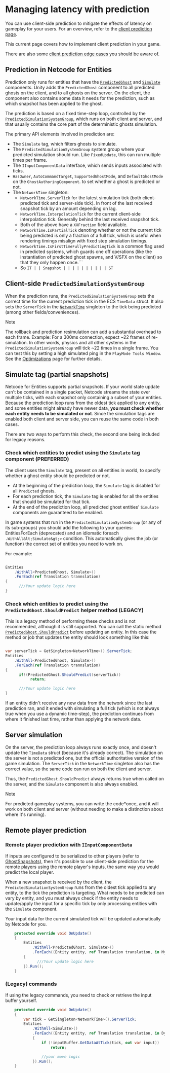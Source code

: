 # Managing latency with prediction

You can use client-side prediction to mitigate the effects of latency on gameplay for your users. For an overview, refer to the [client prediction page](intro-to-prediction.md).

This current page covers how to implement client prediction in your game.

There are also some [client prediction edge cases](prediction-details.md) you should be aware of.

## Prediction in Netcode for Entities

Prediction only runs for entities that have the [`PredictedGhost`](https://docs.unity3d.com/Packages/com.unity.netcode@latest/index.html?subfolder=/api/Unity.NetCode.PredictedGhost.html) and [`Simulate`](https://docs.unity3d.com/Packages/com.unity.entities@latest/index.html?subfolder=/api/Unity.Entities.Simulate.html) components. Unity adds the `PredictedGhost` component to all predicted ghosts on the client, and to all ghosts on the server. On the client, the component also contains some data it needs for the prediction, such as which snapshot has been applied to the ghost.

The prediction is based on a fixed time-step loop, controlled by the [`PredictedSimulationSystemGroup`](https://docs.unity3d.com/Packages/com.unity.netcode@0latest/index.html?subfolder=/api/Unity.NetCode.PredictedSimulationSystemGroup.html),
which runs on both client and server, and that usually contains the core part of the deterministic ghosts simulation.

The primary API elements involved in prediction are:

- The `Simulate` tag, which filters ghosts to simulate.
- The `PredictedSimulationSystemGroup` system group where your predicted simulation should run. Like `FixedUpdate`, this can run multiple times per frame.
- The `IInputComponentData` interface, which sends inputs associated with ticks.
- `HasOwner`, `AutoCommandTarget`, `SupportedGhostMode`, and `DefaultGhostMode` on the `GhostAuthoringComponent`. to set whether a ghost is predicted or not.
- The `NetworkTime` singleton:
  - `NetworkTime.ServerTick` for the latest simulation tick (both client-predicted tick and server-side tick). In front of the last received snapshot tick by an amount depending on lag.
  - `NetworkTime.InterpolationTick` for the current client-side interpolation tick. Generally behind the last received snapshot tick.
  - Both of the above have a `XXFraction` field available.
  - `NetworkTime.IsPartialTick` denoting whether or not the current tick being predicted is only a fraction of a full tick, which is useful when rendering timings misalign with fixed step simulation timings.
  - `NetworkTime.IsFirstTimeFullyPredictingTick` is a common flag used in predicted systems, which guards one off operations (like the instantiation of predicted ghost spawns, and V/SFX on the client) so that they only happen once.```
  - So `IT | | Snapshot | | | | | | | | | | ST`

## Client-side `PredictedSimulationSystemGroup`

When the prediction runs, the `PredictedSimulationSystemGroup` sets the correct time for the current prediction tick in the ECS `TimeData` struct. It also sets the `ServerTick` in the [`NetworkTime`](https://docs.unity3d.com/Packages/com.unity.netcode@latest/index.html?subfolder=/api/Unity.NetCode.NetworkTime.html) singleton to the tick being predicted (among other fields/conveniences).

> [!NOTE]
> The rollback and prediction resimulation can add a substantial overhead to each frame.
> Example: For a 300ms connection, expect ~22 frames of re-simulation. In other words, physics and all other systems in the `PredictedSimulationSystemGroup` will tick ~22 times in a single frame.
> You can test this by setting a high simulated ping in the `PlayMode Tools Window`.
> See the [Optimizations](optimizations.md) page for further details.

## Simulate tag (partial snapshots)

Netcode for Entities supports partial snapshots. If your world state update can't be contained in a single packet, Netcode streams the state over multiple ticks, with each snapshot only containing a subset of your entities. Because the prediction loop runs from the oldest tick applied to any entity, and some entities might already have newer data, **you must check whether each entity needs to be simulated or not**. Since the simulation tags are enabled both client and server side, you can reuse the same code in both cases.

There are two ways to perform this check, the second one being included for legacy reasons.

### Check which entities to predict using the `Simulate` tag component (PREFERRED)

The client uses the `Simulate` tag, present on all entities in world, to specify whether a ghost entity should be predicted or not.

- At the beginning of the prediction loop, the `Simulate` tag is disabled for all `Predicted` ghosts.
- For each prediction tick, the `Simulate` tag is enabled for all the entities that should be simulated for that tick.
- At the end of the prediction loop, all predicted ghost entities' `Simulate` components are guaranteed to be enabled.

In game systems that run in the `PredictedSimulationSystemGroup` (or any of its sub-groups) you should add the following to your queries: EntitiesForEach (deprecated) and an idiomatic foreach `.WithAll&lt;Simulate&gt;>` condition. This automatically gives the job (or function) the correct set of entities you need to work on.

For example:

```c#

Entities
    .WithAll<PredictedGhost, Simulate>()
    .ForEach(ref Translation trannslation)
{
      ///Your update logic here
}
```

### Check which entities to predict using the `PredictedGhost.ShouldPredict` helper method (LEGACY)

This is a legacy method of performing these checks and is not recommended, although it is still supported. You can call the static method  [`PredictedGhost.ShouldPredict`](https://docs.unity3d.com/Packages/com.unity.netcode@latest/index.html?subfolder=/api/Unity.NetCode.PredictedGhost.html#Unity_NetCode_PredictedGhost_ShouldPredict_System_UInt32_) before updating an entity. In this case the method or job that updates the entity should look something like this:

```c#

var serverTick = GetSingleton<NetworkTime>().ServerTick;
Entities
    .WithAll<PredictedGhost, Simulate>()
    .ForEach(ref Translation trannslation)
{
      if!(PredictedGhost.ShouldPredict(serverTick))
           return;

      ///Your update logic here
}
```

If an entity didn't receive any new data from the network since the last prediction ran, and it ended with simulating a full tick (which is not always true when you use a dynamic time-step), the prediction continues from where it finished last time, rather than applying the network data.

## Server simulation

On the server, the prediction loop always runs exactly once, and doesn't update the `TimeData` struct (because it's already correct). The simulation on the server is not a predicted one, but the official authoritative version of the game simulation. The `ServerTick` in the `NetworkTime` singleton also has the correct value, so the same code can run on both the client and server.

Thus, the `PredictedGhost.ShouldPredict` always returns true when called on the server, and the `Simulate` component is also always enabled.

> [!NOTE]
> For predicted gameplay systems, you can write the code*once, and it will work on both client and server (without needing to make a distinction about where it's running).

## Remote player prediction

### Remote player prediction with `IInputComponentData`

If inputs are configured to be serialized to other players (refer to [GhostSnapshots](ghost-snapshots.md#icommanddata-and-iinputcomponentdata-serialization)), then it's possible to use client-side prediction for the remote players using the remote player's inputs, the same way you would predict the local player.

When a new snapshot is received by the client, the `PredictedSimulationSystemGroup` runs from the oldest tick applied to any entity, to the tick the prediction is targeting. What needs to be predicted can vary by entity, and you must always check if the entity needs to update/apply the input for a specific tick by only processing entities with the `Simulate` component.

Your input data for the current simulated tick will be updated automatically by Netcode for you.

```c#
    protected override void OnUpdate()
    {
        Entities
            .WithAll<PredictedGhost, Simulate>()
            .ForEach((Entity entity, ref Translation translation, in MyInput input) =>
        {
              ///Your update logic here
        }).Run();
    }
```

### (Legacy) commands

If using the legacy commands, you need to check or retrieve the input buffer yourself.

```c#
    protected override void OnUpdate()
    {
        var tick = GetSingleton<NetworkTime>().ServerTick;
        Entities
            .WithAll<Simulate>()
            .ForEach((Entity entity, ref Translation translation, in DynamicBuffer<MyInput> inputBuffer) =>
            {
                if (!inputBuffer.GetDataAtTick(tick, out var input))
                    return;

                //your move logic
            }).Run();
    }
```
